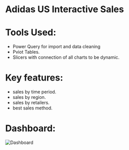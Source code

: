 # Adidas US Interactive Sales 
# Tools Used:
- Power Query for import and data cleaning 
- Pviot Tables.
- Slicers with connection of all charts to be dynamic.
# Key features:
- sales by time period.
- sales by region.
- sales by retailers.
- best sales method.
# Dashboard:
![Dashboard](https://github.com/user-attachments/assets/0c32daef-d725-4db6-9957-a59041250a38)
